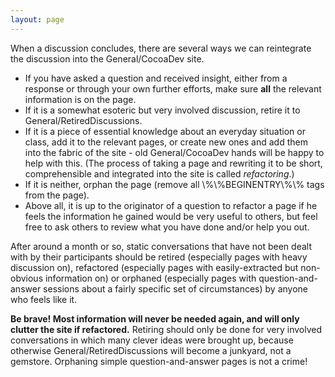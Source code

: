 ```yaml
---
layout: page
---
```


When a discussion concludes, there are several ways we can reintegrate the discussion into the General/CocoaDev site. 
* If you have asked a question and received insight, either from a response or through your own further efforts, make sure **all** the relevant information is on the page.
* If it is a somewhat esoteric but very involved discussion, retire it to General/RetiredDiscussions.
* If it is a piece of essential knowledge about an everyday situation or class, add it to the relevant pages, or create new ones and add them into the fabric of the site - old General/CocoaDev hands will be happy to help with this. (The process of taking a page and rewriting it to be short, comprehensible and integrated into the site is called *refactoring*.)
* If it is neither, orphan the page (remove all \\%\\%BEGINENTRY\\%\\% tags from the page).
* Above all, it is up to the originator of a question to refactor a page if he feels the information he gained would be very useful to others, but feel free to ask others to review what you have done and/or help you out.


After around a month or so, static conversations that have not been dealt with by their participants should be retired (especially pages with heavy discussion on), refactored (especially pages with easily-extracted but non-obvious information on) or orphaned (especially pages with question-and-answer sessions about a fairly specific set of circumstances) by anyone who feels like it.

**Be brave! Most information will never be needed again, and will only clutter the site if refactored.** Retiring should only be done for very involved conversations in which many clever ideas were brought up, because otherwise General/RetiredDiscussions will become a junkyard, not a gemstore. Orphaning simple question-and-answer pages is not a crime!